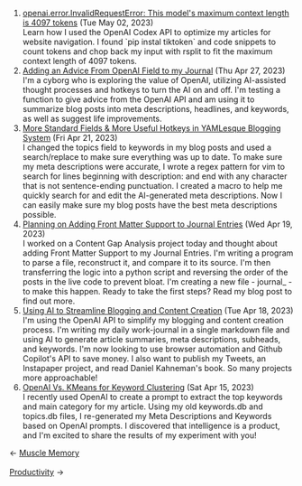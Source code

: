 <ol>
<li><a href="/blog/openai-error-invalidrequesterror-this-model-s-maximum-context-length-is-4097-tokens/">openai.error.InvalidRequestError: This model's maximum context length is 4097 tokens</a> (Tue May 02, 2023)
<br/>Learn how I used the OpenAI Codex API to optimize my articles for website navigation. I found `pip instal tiktoken` and code snippets to count tokens and chop back my input with rsplit to fit the maximum context length of 4097 tokens.</li>
<li><a href="/blog/adding-an-advice-from-openai-field-to-my-journal/">Adding an Advice From OpenAI Field to my Journal</a> (Thu Apr 27, 2023)
<br/>I'm a cyborg who is exploring the value of OpenAI, utilizing AI-assisted thought processes and hotkeys to turn the AI on and off. I'm testing a function to give advice from the OpenAI API and am using it to summarize blog posts into meta descriptions, headlines, and keywords, as well as suggest life improvements.</li>
<li><a href="/blog/more-standard-fields-more-useful-hotkeys-in-yamlesque-blogging-system/">More Standard Fields & More Useful Hotkeys in YAMLesque Blogging System</a> (Fri Apr 21, 2023)
<br/>I changed the topics field to keywords in my blog posts and used a search/replace to make sure everything was up to date. To make sure my meta descriptions were accurate, I wrote a regex pattern for vim to search for lines beginning with description: and end with any character that is not sentence-ending punctuation. I created a macro to help me quickly search for and edit the AI-generated meta descriptions. Now I can easily make sure my blog posts have the best meta descriptions possible.</li>
<li><a href="/blog/planning-on-adding-front-matter-support-to-journal-entries/">Planning on Adding Front Matter Support to Journal Entries</a> (Wed Apr 19, 2023)
<br/>I worked on a Content Gap Analysis project today and thought about adding Front Matter Support to my Journal Entries. I'm writing a program to parse a file, reconstruct it, and compare it to its source. I'm then transferring the logic into a python script and reversing the order of the posts in the live code to prevent bloat. I'm creating a new file - journal_ - to make this happen. Ready to take the first steps? Read my blog post to find out more.</li>
<li><a href="/blog/using-ai-to-streamline-blogging-and-content-creation/">Using AI to Streamline Blogging and Content Creation</a> (Tue Apr 18, 2023)
<br/>I'm using the OpenAI API to simplify my blogging and content creation process. I'm writing my daily work-journal in a single markdown file and using AI to generate article summaries, meta descriptions, subheads, and keywords. I'm now looking to use browser automation and Github Copilot's API to save money. I also want to publish my Tweets, an Instapaper project, and read Daniel Kahneman's book. So many projects more approachable!</li>
<li><a href="/blog/openai-vs-kmeans-for-keyword-clustering/">OpenAI Vs. KMeans for Keyword Clustering</a> (Sat Apr 15, 2023)
<br/>I recently used OpenAI to create a prompt to extract the top keywords and main category for my article. Using my old keywords.db and topics.db files, I re-generated my Meta Descriptions and Keywords based on OpenAI prompts. I discovered that intelligence is a product, and I'm excited to share the results of my experiment with you!</li>
</ol>
<div class="arrow-links"><div class="post-nav-prev"><span class="arrow">&larr;&nbsp;</span><a href="/muscle-memory/">Muscle Memory</a></div> &nbsp; <div class="post-nav-next"><a href="/productivity/">Productivity</a><span class="arrow">&nbsp;&rarr;</span></div></div>